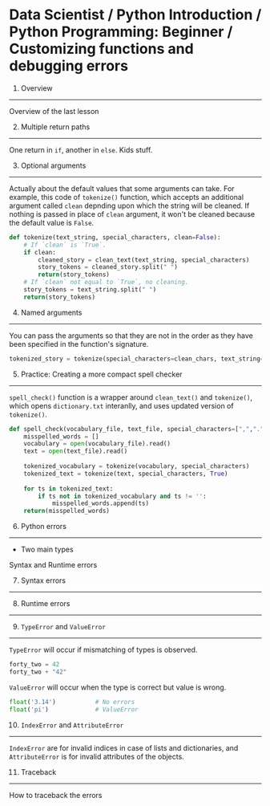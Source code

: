 Data Scientist / Python Introduction / Python Programming: Beginner / Customizing functions and debugging errors
================================================================================================================

1. Overview
-----------

Overview of the last lesson

2. Multiple return paths
------------------------

One return in `if`, another in `else`. Kids stuff.

3. Optional arguments
---------------------

Actually about the default values that some arguments can take. For example, this code of
`tokenize()` function, which accepts an additional argument called `clean` depnding upon which the string will
be cleaned. If nothing is passed in place of `clean` argument, it won't be cleaned because the default value is
`False`. 

```python
def tokenize(text_string, special_characters, clean=False):
    # If `clean` is `True`.
    if clean:
        cleaned_story = clean_text(text_string, special_characters)
        story_tokens = cleaned_story.split(" ")
        return(story_tokens)
    # If `clean` not equal to `True`, no cleaning.
    story_tokens = text_string.split(" ")
    return(story_tokens)
```

4. Named arguments
------------------

You can pass the arguments so that they are not in the order as they have been specified in the function's signature.

```python
tokenized_story = tokenize(special_characters=clean_chars, text_string=story_string, clean=True)
```

5. Practice: Creating a more compact spell checker
--------------------------------------------------

`spell_check()` function is a wrapper around `clean_text()` and `tokenize()`, which opens `dictionary.txt` interanlly,
and uses updated version of `tokenize()`.

```python
def spell_check(vocabulary_file, text_file, special_characters=[",",".","'",";","\n"]):
    misspelled_words = []
    vocabulary = open(vocabulary_file).read()
    text = open(text_file).read()
    
    tokenized_vocabulary = tokenize(vocabulary, special_characters)
    tokenized_text = tokenize(text, special_characters, True)
    
    for ts in tokenized_text:
        if ts not in tokenized_vocabulary and ts != '':
            misspelled_words.append(ts)
    return(misspelled_words)
```

6. Python errors
----------------

- Two main types

Syntax and Runtime errors

7. Syntax errors
----------------

8. Runtime errors
-----------------

9. `TypeError` and `ValueError`
-------------------------------

`TypeError` will occur if mismatching of types is observed.

```python
forty_two = 42
forty_two + "42"
```

`ValueError` will occur when the type is correct but value is wrong.

```python
float('3.14')           # No errors
float('pi')             # ValueError
```

10. `IndexError` and `AttributeError`
-------------------------------------

`IndexError` are for invalid indices in case of lists and dictionaries, and `AttributeError` is for
invalid attributes of the objects.

11. Traceback
-------------

How to traceback the errors
